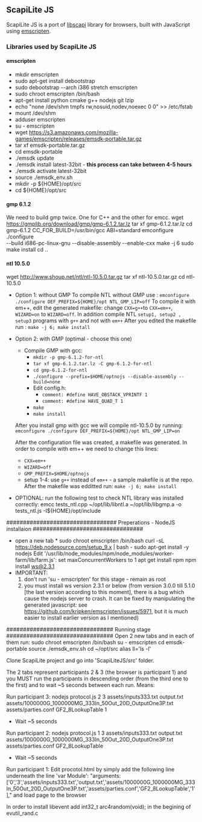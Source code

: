## ScapiLite JS

ScapiLite JS is a port of [libscapi](https://github.com/cryptobiu/libscapi) library for browsers, built with JavaScript using [emscripten](https://github.com/kripken/emscripten).


### Libraries used by ScapiLite JS

#### emscripten

- mkdir emscripten
- sudo apt-get install debootstrap
- sudo debootstrap --arch i386 stretch emscripten
- sudo chroot emscripten /bin/bash
- apt-get install python cmake g++ nodejs git lzip
- echo "none /dev/shm tmpfs rw,nosuid,nodev,noexec 0 0" >> /etc/fstab
- mount /dev/shm
- adduser emscripten
- su - emscripten
- wget https://s3.amazonaws.com/mozilla-games/emscripten/releases/emsdk-portable.tar.gz
- tar xf emsdk-portable.tar.gz
- cd emsdk-portable
- ./emsdk update
- ./emsdk install latest-32bit - **this process can take between 4-5 hours**
- ./emsdk activate latest-32bit
- source ./emsdk_env.sh
- mkdir -p ${HOME}/opt/src
- cd ${HOME}/opt/src

#### gmp 6.1.2

We need to build gmp twice. One for C++ and the other for emcc.
wget https://gmplib.org/download/gmp/gmp-6.1.2.tar.lz
tar xf gmp-6.1.2.tar.lz
cd gmp-6.1.2
CC_FOR_BUILD=/usr/bin/gcc ABI=standard emconfigure ./configure \
  --build i686-pc-linux-gnu --disable-assembly --enable-cxx
make -j 6
sudo make install
cd ..

#### ntl 10.5.0

wget http://www.shoup.net/ntl/ntl-10.5.0.tar.gz
tar xf ntl-10.5.0.tar.gz
cd ntl-10.5.0

* Option 1: without GMP
  To compile NTL without GMP use : `emconfigure ./configure DEF_PREFIX=${HOME}/opt NTL_GMP_LIP=off`
  To compile it with em++, edit the generated makefile:
  change `CXX=g++`to `CXX=em++`, `WIZARD=on` to `WIZARD=off`. In addition compile NTL `setup1, setup2 , setup3` programs with `g++` and not with `em++`
  After you edited the makefile run : `make -j 6; make install`

* Option 2: with GMP (optimal - choose this one)

    * Compile GMP with gcc:
      * `mkdir -p gmp-6.1.2-for-ntl`
      * `tar xf gmp-6.1.2.tar.lz -C gmp-6.1.2-for-ntl`
      * `cd gmp-6.1.2-for-ntl`
      * `./configure --prefix=$HOME/optnojs --disable-assembly --build=none`
      * Edit config.h:
        * `comment: #define HAVE_OBSTACK_VPRINTF 1`
        * `comment: #define HAVE_QUAD_T 1`
      * `make`
      * `make install`

  After you install gmp with gcc we will compile ntl-10.5.0 by running: `emconfigure ./configure DEF_PREFIX=${HOME}/opt NTL_GMP_LIP=on`

  After the configuration file was created, a makefile was generated. In order to compile with em++ we need to change this lines:
    
    * `CXX=em++`
    * `WIZARD=off`
    * `GMP_PREFIX=$HOME/optnojs`
    * setup 1-4: use `g++` instead of `em++` - a sample makefile is at the repo.
  After the makefile was edditted run: `make -j 6; make install`

* OPTIONAL: run the following test to check NTL library was installed correctly:
  emcc tests_ntl.cpp ~/opt/lib/libntl.a ~/opt/lib/libgmp.a -o tests_ntl.js -I${HOME}/opt/include

#################################
Preperations - NodeJS installaion
#################################
* open a new tab *
sudo chroot emscripten /bin/bash
curl -sL https://deb.nodesource.com/setup_9.x | bash -
sudo apt-get install -y nodejs
Edit '/usr/lib/node_modules/npm/node_modules/worker-farm/lib/farm.js':
  set maxConcurrentWorkers to 1
apt get install npm
npm install ws@2.3.1
* IMPORTANT: 
  1. don't run 'su - emscripten' for this stage - remain as root
  2. you must install ws version 2.3.1 or below (from version 3.0.0 till 5.1.0 [the last version according to this moment], there is a bug which cause the nodejs server to crash. It can be fixed by manipulating the generated javascript: see https://github.com/kripken/emscripten/issues/5971, but it is much easier to install earlier version as I mentioned)

################################
Running stage
################################
Open 2 new tabs and in each of them run:
sudo chroot emscripten /bin/bash
su - emscripten
cd emsdk-portable
source ./emsdk_env.sh
cd ~/opt/src
alias ll='ls -l'

Clone ScapiLite project and go into 'ScapiLiteJS/src' folder.

The 2 tabs represent participants 2 & 3 (the browser is participant 1) and you MUST run the participants in descending order (from the third one to the first) and to wait ~5 seconds between each run.
Means:

Run participant 3:
nodejs protocol.js 2 3 assets/inputs333.txt output.txt assets/1000000G_1000000MG_333In_50Out_20D_OutputOne3P.txt assets/parties.conf GF2_8LookupTable 1

* Wait ~5 seconds

Run participant 2:
nodejs protocol.js 1 3 assets/inputs333.txt output.txt assets/1000000G_1000000MG_333In_50Out_20D_OutputOne3P.txt assets/parties.conf GF2_8LookupTable 

* Wait ~5 seconds

Run participant 1:
Edit procotol.html by simply add the following line underneath the line 'var Module':
"arguments: ['0','3','assets/inputs333.txt','output.txt','assets/1000000G_1000000MG_333In_50Out_20D_OutputOne3P.txt','assets/parties.conf','GF2_8LookupTable','1'],"
and load page to the browser



In order to install libevent add int32_t arc4random(void); in the begining of evutil_rand.c